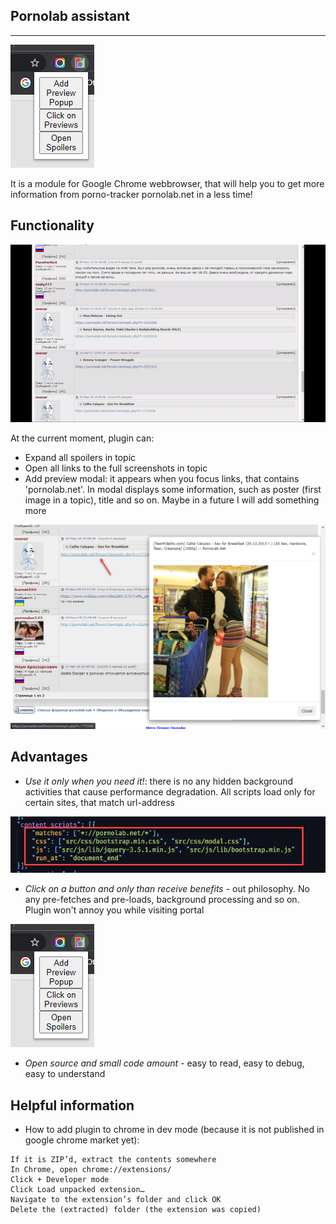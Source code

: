 ## Pornolab assistant
---

![Icon](images/readme/icon.png)

It is a module for Google Chrome webbrowser, that will help you to get more information from porno-tracker pornolab.net in a less time!

## Functionality


![Popup](images/readme/popup/popup.gif)

At the current moment, plugin can:

* Expand all spoilers in topic
* Open all links to the full screenshots in topic
* Add preview modal: it appears when you focus links, that contains 'pornolab.net'. In modal displays some information, such as poster (first image in a topic), title and so on. Maybe in a future I will add something more

![Popup](images/readme/popup/popup.png)

## Advantages

* *Use it only when you need it!*: there is no any hidden background activities that cause performance degradation. All scripts load only for certain sites, that match url-address


![Matches](images/readme/matches.png)

* *Click on a button and only than receive benefits* - out philosophy. No any pre-fetches and pre-loads, background processing and so on. Plugin won't annoy you while visiting portal  


![Icon](images/readme/icon.png)

* *Open source and small code amount* - easy to read, easy to debug, easy to understand

## Helpful information

* How to add plugin to chrome in dev mode (because it is not published in google chrome market yet):

```
If it is ZIP’d, extract the contents somewhere
In Chrome, open chrome://extensions/
Click + Developer mode
Click Load unpacked extension…
Navigate to the extension’s folder and click OK
Delete the (extracted) folder (the extension was copied)
```
